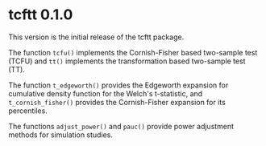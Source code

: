 # tcftt 0.1.0

This version is the initial release of the tcftt package. 

The function `tcfu()` implements the Cornish-Fisher based two-sample test (TCFU) and `tt()` implements the transformation based two-sample test (TT). 

The function `t_edgeworth()` provides the Edgeworth expansion for cumulative density function for the Welch's t-statistic, and `t_cornish_fisher()` provides the Cornish-Fisher expansion for its percentiles.  

The functions `adjust_power()` and `pauc()` provide power adjustment methods for simulation studies.
